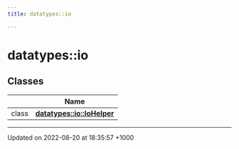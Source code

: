 ```yaml
---
title: datatypes::io

---
```


# datatypes::io



## Classes

|                | Name           |
| -------------- | -------------- |
| class | **[datatypes::io::IoHelper](/cpp/Classes/classdatatypes_1_1io_1_1IoHelper/)**  |






-------------------------------

Updated on 2022-08-20 at 18:35:57 +1000